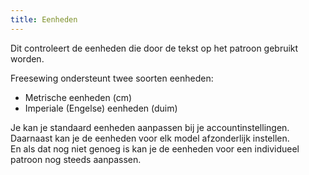 ```yaml
---
title: Eenheden
---
```


Dit controleert de eenheden die door de tekst op het patroon gebruikt worden.

Freesewing ondersteunt twee soorten eenheden:

- Metrische eenheden (cm)
- Imperiale (Engelse) eenheden (duim)

Je kan je standaard eenheden aanpassen bij je accountinstellingen.  
Daarnaast kan je de eenheden voor elk model afzonderlijk instellen.  
En als dat nog niet genoeg is kan je de eenheden voor een individueel patroon nog steeds aanpassen.